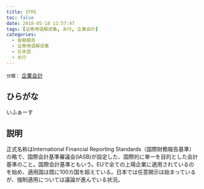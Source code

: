 ```yaml
---
title: IFRS
toc: false
date: 2018-05-18 12:57:47
tags: [证券用语解说集, あ行, 企業会計]
categories:
  - 金融服务
  - 证券用语解说集
  - 日本語
  - あ行
---
```


`分類：` [企業会計](/tags/企業会計/)

## ひらがな

いふぁーす

## 説明

正式名称はInternational Financial Reporting Standards（国際財務報告基準）の略で、国際会計基準審議会(IASB)が設定した、国際的に単一を目的とした会計基準のこと。国際会計基準ともいう。EUで全ての上場企業に適用されているのを始め、適用国は既に100カ国を超えている。日本では任意開示は始まっているが、強制適用については議論が進んでいる状況。

